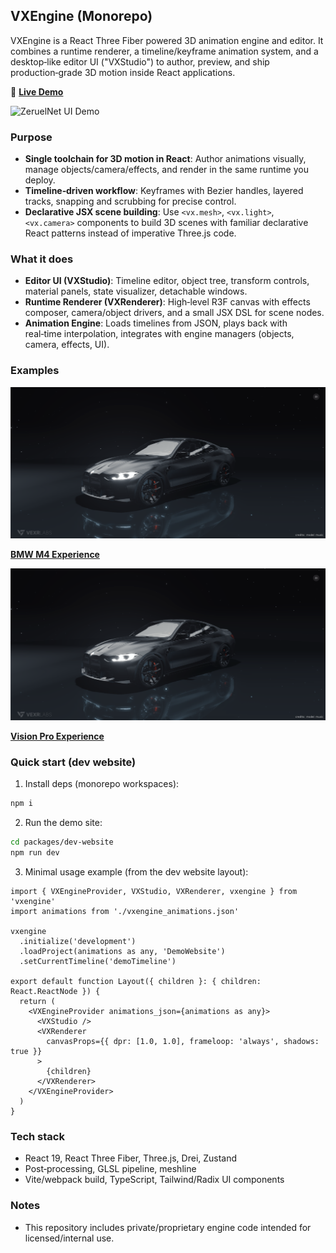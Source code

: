 ## VXEngine (Monorepo)

VXEngine is a React Three Fiber powered 3D animation engine and editor. It combines a runtime renderer, a timeline/keyframe animation system, and a desktop‑like editor UI ("VXStudio") to author, preview, and ship production‑grade 3D motion inside React applications.

🚀 **[Live Demo](https://vxengine-demo.vercel.app/)**

![ZeruelNet UI Demo](assets/demo.gif)

### Purpose

- **Single toolchain for 3D motion in React**: Author animations visually, manage objects/camera/effects, and render in the same runtime you deploy.
- **Timeline‑driven workflow**: Keyframes with Bezier handles, layered tracks, snapping and scrubbing for precise control.
- **Declarative JSX scene building**: Use `<vx.mesh>`, `<vx.light>`, `<vx.camera>` components to build 3D scenes with familiar declarative React patterns instead of imperative Three.js code.

### What it does

- **Editor UI (VXStudio)**: Timeline editor, object tree, transform controls, material panels, state visualizer, detachable windows.
- **Runtime Renderer (VXRenderer)**: High‑level R3F canvas with effects composer, camera/object drivers, and a small JSX DSL for scene nodes.
- **Animation Engine**: Loads timelines from JSON, plays back with real‑time interpolation, integrates with engine managers (objects, camera, effects, UI).

### Examples

![BMW M4 Experience](assets/m4_experience.webp)

**[BMW M4 Experience](https://m4-experience.vercel.app/)**

![Vision Pro Experience](assets/m4_experience.webp)

**[Vision Pro Experience](https://vxengine-vision-pro-experience.vercel.app/)**

### Quick start (dev website)

1) Install deps (monorepo workspaces):

```bash
npm i
```

2) Run the demo site:

```bash
cd packages/dev-website
npm run dev
```

3) Minimal usage example (from the dev website layout):

```tsx
import { VXEngineProvider, VXStudio, VXRenderer, vxengine } from 'vxengine'
import animations from './vxengine_animations.json'

vxengine
  .initialize('development')
  .loadProject(animations as any, 'DemoWebsite')
  .setCurrentTimeline('demoTimeline')

export default function Layout({ children }: { children: React.ReactNode }) {
  return (
    <VXEngineProvider animations_json={animations as any}>
      <VXStudio />
      <VXRenderer
        canvasProps={{ dpr: [1.0, 1.0], frameloop: 'always', shadows: true }}
      >
        {children}
      </VXRenderer>
    </VXEngineProvider>
  )
}
```

### Tech stack

- React 19, React Three Fiber, Three.js, Drei, Zustand
- Post‑processing, GLSL pipeline, meshline
- Vite/webpack build, TypeScript, Tailwind/Radix UI components

### Notes

- This repository includes private/proprietary engine code intended for licensed/internal use.